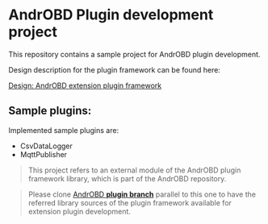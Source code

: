 # AndrOBD Plugin development project

This repository contains a sample project for AndrOBD plugin development.

Design description for the plugin framework can be found here:

[Design: AndrOBD extension plugin framework](https://github.com/fr3ts0n/AndrOBD/wiki/Design:---AndrOBD-extension-plugin-framework)

## Sample plugins:

Implemented sample plugins are:
- CsvDataLogger
- MqttPublisher

> This project refers to an external module of the AndrOBD plugin framework library, 
  which is part of the AndrOBD repository.
  
> Please clone [AndrOBD **plugin branch**](https://github.com/fr3ts0n/AndrOBD/tree/plugin) parallel to this one to have the referred 
  library sources of the plugin framework available for extension plugin development.

